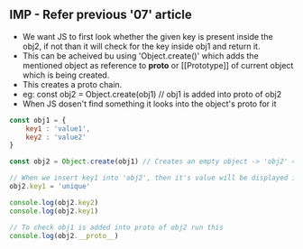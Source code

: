 ## IMP - Refer previous '07' article
- We want JS to first look whether the given key is present inside the obj2, if not than it will check for the key inside obj1 and return it.
- This can be acheived bu using 'Object.create()' which adds the mentioned object as reference to __proto__ or [[Prototype]] of current object which is being created.
- This creates a proto chain.
- eg: const obj2 = Object.create(obj1) // obj1 is added into proto of obj2
- When JS dosen't find something it looks into the object's proto for it

```javascript
const obj1 = {
    key1 : 'value1',
    key2 : 'value2'
}

const obj2 = Object.create(obj1) // Creates an empty object -> 'obj2' = {} 

// When we insert key1 into 'obj2', then it's value will be displayed instead of obj1's 'key1'
obj2.key1 = 'unique'

console.log(obj2.key2)
console.log(obj2.key1)

// To check obj1 is added into proto of obj2 run this
console.log(obj2.__proto__)
```
